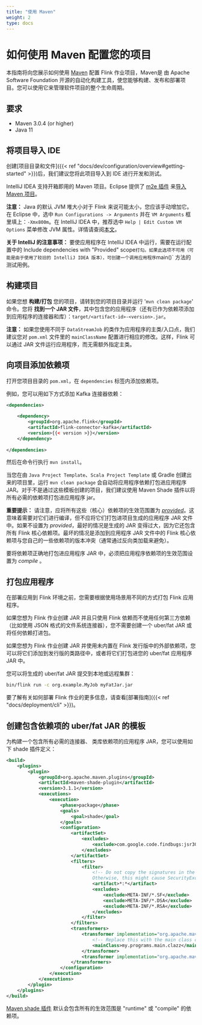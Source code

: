 ```yaml
---
title: "使用 Maven"
weight: 2
type: docs
---
```

<!--
Licensed to the Apache Software Foundation (ASF) under one
or more contributor license agreements.  See the NOTICE file
distributed with this work for additional information
regarding copyright ownership.  The ASF licenses this file
to you under the Apache License, Version 2.0 (the
"License"); you may not use this file except in compliance
with the License.  You may obtain a copy of the License at

  http://www.apache.org/licenses/LICENSE-2.0

Unless required by applicable law or agreed to in writing,
software distributed under the License is distributed on an
"AS IS" BASIS, WITHOUT WARRANTIES OR CONDITIONS OF ANY
KIND, either express or implied.  See the License for the
specific language governing permissions and limitations
under the License.
-->

# 如何使用 Maven 配置您的项目

本指南将向您展示如何使用 [Maven](https://maven.apache.org) 配置 Flink 作业项目，Maven是 由 Apache Software Foundation 开源的自动化构建工具，使您能够构建、发布和部署项目。您可以使用它来管理软件项目的整个生命周期。

## 要求

- Maven 3.0.4 (or higher)
- Java 11

## 将项目导入 IDE

创建[项目目录和文件]({{< ref "docs/dev/configuration/overview#getting-started" >}})后，我们建议您将此项目导入到 IDE 进行开发和测试。

IntelliJ IDEA 支持开箱即用的 Maven 项目。Eclipse 提供了 [m2e 插件](http://www.eclipse.org/m2e/) 来[导入 Maven 项目](http://books.sonatype.com/m2eclipse-book/reference/creating-sect-importing-projects.html#fig-creating-import)。

**注意：** Java 的默认 JVM 堆大小对于 Flink 来说可能太小，您应该手动增加它。在 Eclipse 中，选中 `Run Configurations -> Arguments` 并在 `VM Arguments` 框里填上：`-Xmx800m`。在 IntelliJ IDEA 中，推荐选中 `Help | Edit Custom VM Options` 菜单修改 JVM 属性。详情请查阅[本文](https://intellij-support.jetbrains.com/hc/en-us/articles/206544869-Configuring-JVM-options-and-platform-properties)。

**关于 IntelliJ 的注意事项：** 要使应用程序在 IntelliJ IDEA 中运行，需要在运行配置中的 Include dependencies with "Provided" scope` 打勾。如果此选项不可用（可能是由于使用了较旧的 IntelliJ IDEA 版本），可创建一个调用应用程序 `main()` 方法的测试用例。

## 构建项目

如果您想 __构建/打包__ 您的项目，请转到您的项目目录并运行 '`mvn clean package`' 命令。您将 __找到一个 JAR 文件__，其中包含您的应用程序（还有已作为依赖项添加到应用程序的连接器和库）：`target/<artifact-id>-<version>.jar`。

__注意：__ 如果您使用不同于 `DataStreamJob` 的类作为应用程序的主类/入口点，我们建议您对 `pom.xml` 文件里的 `mainClassName` 配置进行相应的修改。这样，Flink 可以通过 JAR 文件运行应用程序，而无需额外指定主类。

## 向项目添加依赖项

打开您项目目录的 `pom.xml`，在 `dependencies` 标签内添加依赖项。

例如，您可以用如下方式添加 Kafka 连接器依赖：

```xml
<dependencies>
    
    <dependency>
        <groupId>org.apache.flink</groupId>
        <artifactId>flink-connector-kafka</artifactId>
        <version>{{< version >}}</version>
    </dependency>
    
</dependencies>
```

然后在命令行执行 `mvn install`。

当您在由 `Java Project Template`、`Scala Project Template` 或 Gradle 创建出来的项目里，运行 `mvn clean package` 会自动将应用程序依赖打包进应用程序 JAR。对于不是通过这些模板创建的项目，我们建议使用 Maven Shade 插件以将所有必需的依赖项打包进应用程序 jar。

**重要提示：** 请注意，应将所有这些（核心）依赖项的生效范围置为 [*provided*](https://maven.apache.org/guides/introduction/introduction-to-dependency-mechanism.html#dependency-scope)。这意味着需要对它们进行编译，但不应将它们打包进项目生成的应用程序 JAR 文件中。如果不设置为 *provided*，最好的情况是生成的 JAR 变得过大，因为它还包含所有 Flink 核心依赖项。最坏的情况是添加到应用程序 JAR 文件中的 Flink 核心依赖项与您自己的一些依赖项的版本冲突（通常通过反向类加载来避免）。

要将依赖项正确地打包进应用程序 JAR 中，必须把应用程序依赖项的生效范围设置为 *compile* 。

## 打包应用程序

在部署应用到 Flink 环境之前，您需要根据使用场景用不同的方式打包 Flink 应用程序。

如果您想为 Flink 作业创建 JAR 并且只使用 Flink 依赖而不使用任何第三方依赖（比如使用 JSON 格式的文件系统连接器），您不需要创建一个 uber/fat JAR 或将任何依赖打进包。

如果您想为 Flink 作业创建 JAR 并使用未内置在 Flink 发行版中的外部依赖项，您可以将它们添加到发行版的类路径中，或者将它们打包进您的 uber/fat 应用程序 JAR 中。

您可以将生成的 uber/fat JAR 提交到本地或远程集群：

```sh
bin/flink run -c org.example.MyJob myFatJar.jar
```

要了解有关如何部署 Flink 作业的更多信息，请查看[部署指南]({{< ref "docs/deployment/cli" >}})。

## 创建包含依赖项的 uber/fat JAR 的模板

为构建一个包含所有必需的连接器、 类库依赖项的应用程序 JAR，您可以使用如下 shade 插件定义：

```xml
<build>
    <plugins>
        <plugin>
            <groupId>org.apache.maven.plugins</groupId>
            <artifactId>maven-shade-plugin</artifactId>
            <version>3.1.1</version>
            <executions>
                <execution>
                    <phase>package</phase>
                    <goals>
                        <goal>shade</goal>
                    </goals>
                    <configuration>
                        <artifactSet>
                            <excludes>
                                <exclude>com.google.code.findbugs:jsr305</exclude>
                            </excludes>
                        </artifactSet>
                        <filters>
                            <filter>
                                <!-- Do not copy the signatures in the META-INF folder.
                                Otherwise, this might cause SecurityExceptions when using the JAR. -->
                                <artifact>*:*</artifact>
                                <excludes>
                                    <exclude>META-INF/*.SF</exclude>
                                    <exclude>META-INF/*.DSA</exclude>
                                    <exclude>META-INF/*.RSA</exclude>
                                </excludes>
                            </filter>
                        </filters>
                        <transformers>
                            <transformer implementation="org.apache.maven.plugins.shade.resource.ManifestResourceTransformer">
                                <!-- Replace this with the main class of your job -->
                                <mainClass>my.programs.main.clazz</mainClass>
                            </transformer>
                            <transformer implementation="org.apache.maven.plugins.shade.resource.ServicesResourceTransformer"/>
                        </transformers>
                    </configuration>
                </execution>
            </executions>
        </plugin>
    </plugins>
</build>
```

[Maven shade 插件](https://maven.apache.org/plugins/maven-shade-plugin/index.html) 默认会包含所有的生效范围是 "runtime" 或 "compile" 的依赖项。
